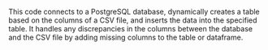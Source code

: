This code connects to a PostgreSQL database, dynamically creates a table based on the columns of a CSV file, and inserts the data into the specified table. It handles any discrepancies in the columns between the database and the CSV file by adding missing columns to the table or dataframe.